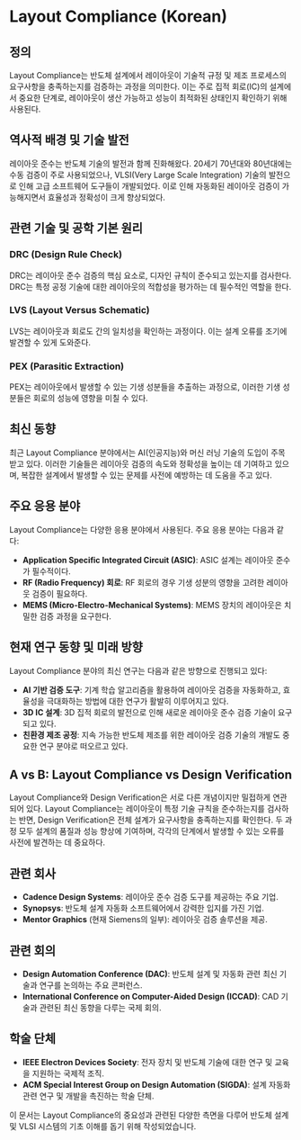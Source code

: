 # Layout Compliance (Korean)

## 정의
Layout Compliance는 반도체 설계에서 레이아웃이 기술적 규정 및 제조 프로세스의 요구사항을 충족하는지를 검증하는 과정을 의미한다. 이는 주로 집적 회로(IC)의 설계에서 중요한 단계로, 레이아웃이 생산 가능하고 성능이 최적화된 상태인지 확인하기 위해 사용된다.

## 역사적 배경 및 기술 발전
레이아웃 준수는 반도체 기술의 발전과 함께 진화해왔다. 20세기 70년대와 80년대에는 수동 검증이 주로 사용되었으나, VLSI(Very Large Scale Integration) 기술의 발전으로 인해 고급 소프트웨어 도구들이 개발되었다. 이로 인해 자동화된 레이아웃 검증이 가능해지면서 효율성과 정확성이 크게 향상되었다.

## 관련 기술 및 공학 기본 원리

### DRC (Design Rule Check)
DRC는 레이아웃 준수 검증의 핵심 요소로, 디자인 규칙이 준수되고 있는지를 검사한다. DRC는 특정 공정 기술에 대한 레이아웃의 적합성을 평가하는 데 필수적인 역할을 한다.

### LVS (Layout Versus Schematic)
LVS는 레이아웃과 회로도 간의 일치성을 확인하는 과정이다. 이는 설계 오류를 조기에 발견할 수 있게 도와준다.

### PEX (Parasitic Extraction)
PEX는 레이아웃에서 발생할 수 있는 기생 성분들을 추출하는 과정으로, 이러한 기생 성분들은 회로의 성능에 영향을 미칠 수 있다.

## 최신 동향
최근 Layout Compliance 분야에서는 AI(인공지능)와 머신 러닝 기술의 도입이 주목받고 있다. 이러한 기술들은 레이아웃 검증의 속도와 정확성을 높이는 데 기여하고 있으며, 복잡한 설계에서 발생할 수 있는 문제를 사전에 예방하는 데 도움을 주고 있다.

## 주요 응용 분야
Layout Compliance는 다양한 응용 분야에서 사용된다. 주요 응용 분야는 다음과 같다:

- **Application Specific Integrated Circuit (ASIC)**: ASIC 설계는 레이아웃 준수가 필수적이다.
- **RF (Radio Frequency) 회로**: RF 회로의 경우 기생 성분의 영향을 고려한 레이아웃 검증이 필요하다.
- **MEMS (Micro-Electro-Mechanical Systems)**: MEMS 장치의 레이아웃은 치밀한 검증 과정을 요구한다.

## 현재 연구 동향 및 미래 방향
Layout Compliance 분야의 최신 연구는 다음과 같은 방향으로 진행되고 있다:

- **AI 기반 검증 도구**: 기계 학습 알고리즘을 활용하여 레이아웃 검증을 자동화하고, 효율성을 극대화하는 방법에 대한 연구가 활발히 이루어지고 있다.
- **3D IC 설계**: 3D 집적 회로의 발전으로 인해 새로운 레이아웃 준수 검증 기술이 요구되고 있다.
- **친환경 제조 공정**: 지속 가능한 반도체 제조를 위한 레이아웃 검증 기술의 개발도 중요한 연구 분야로 떠오르고 있다.

## A vs B: Layout Compliance vs Design Verification
Layout Compliance와 Design Verification은 서로 다른 개념이지만 밀접하게 연관되어 있다. Layout Compliance는 레이아웃이 특정 기술 규칙을 준수하는지를 검사하는 반면, Design Verification은 전체 설계가 요구사항을 충족하는지를 확인한다. 두 과정 모두 설계의 품질과 성능 향상에 기여하며, 각각의 단계에서 발생할 수 있는 오류를 사전에 발견하는 데 중요하다.

## 관련 회사
- **Cadence Design Systems**: 레이아웃 준수 검증 도구를 제공하는 주요 기업.
- **Synopsys**: 반도체 설계 자동화 소프트웨어에서 강력한 입지를 가진 기업.
- **Mentor Graphics** (현재 Siemens의 일부): 레이아웃 검증 솔루션을 제공.

## 관련 회의
- **Design Automation Conference (DAC)**: 반도체 설계 및 자동화 관련 최신 기술과 연구를 논의하는 주요 콘퍼런스.
- **International Conference on Computer-Aided Design (ICCAD)**: CAD 기술과 관련된 최신 동향을 다루는 국제 회의.

## 학술 단체
- **IEEE Electron Devices Society**: 전자 장치 및 반도체 기술에 대한 연구 및 교육을 지원하는 국제적 조직.
- **ACM Special Interest Group on Design Automation (SIGDA)**: 설계 자동화 관련 연구 및 개발을 촉진하는 학술 단체.

이 문서는 Layout Compliance의 중요성과 관련된 다양한 측면을 다루어 반도체 설계 및 VLSI 시스템의 기초 이해를 돕기 위해 작성되었습니다.